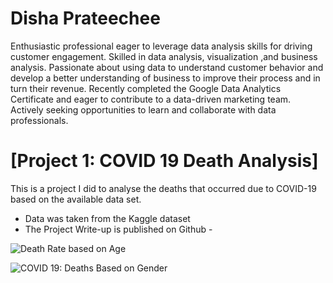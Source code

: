 # Disha Prateechee
Enthusiastic professional eager to leverage data analysis skills for driving customer engagement. Skilled in data analysis, visualization ,and business analysis. Passionate about using data to understand customer behavior and develop a better understanding of business to improve their process and in turn their revenue. Recently completed the Google Data Analytics Certificate and eager to contribute to a data-driven marketing team. Actively seeking opportunities to learn and collaborate with data professionals.

# [Project 1: COVID 19 Death Analysis]

This is a project I did to analyse the deaths that occurred due to COVID-19 based on the available data set.

* Data was taken from the Kaggle dataset 
* The Project Write-up is published on Github - 


![Death Rate based on Age](https://github.com/DishaPrateechee/MyPortfolio.io/assets/165455060/bc0da964-d70b-41d1-ae9e-b3aea4b3732d)


![COVID 19: Deaths Based on Gender](https://github.com/DishaPrateechee/MyPortfolio.io/assets/165455060/e2d010b0-b7ed-4ab0-a551-6748330b5a69)

